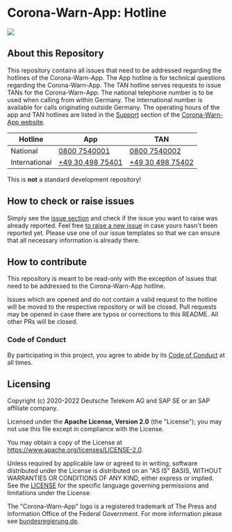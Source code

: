 # Corona-Warn-App: Hotline

<a href="https://github.com/corona-warn-app/cwa-hotline/issues" title="Open Issues"><img src="https://img.shields.io/github/issues/corona-warn-app/cwa-hotline"></a>

## About this Repository
This repository contains all issues that need to be addressed regarding the hotlines of the Corona-Warn-App. The App hotline is for technical questions regarding the Corona-Warn-App. The TAN hotline serves requests to issue TANs for the Corona-Warn-App. The national telephone number is to be used when calling from within Germany. The international number is available for calls originating outside Germany. The operating hours of the app and TAN hotlines are listed in the [Support](https://www.coronawarn.app/en/faq/#support) section of the [Corona-Warn-App website](https://www.coronawarn.app/).

Hotline | App | TAN
--- | --- | ---
National | [0800 7540001](tel:08007540001) | [0800 7540002](tel:08007540002)
International | [+49 30 498 75401](tel:+493049875401) | [+49 30 498 75402](tel:+493049875402)

This is **not** a standard development repository!

## How to check or raise issues
Simply see the [issue section](https://github.com/corona-warn-app/cwa-hotline/issues) and check if the issue you want to raise was already reported. Feel free [to raise a new issue](https://github.com/corona-warn-app/cwa-hotline/issues/new/choose) in case yours hasn't been reported yet. Please use one of our issue templates so that we can ensure that all necessary information is already there.

## How to contribute  

This repository is meant to be read-only with the exception of issues that need to be addressed to the Corona-Warn-App hotline. 

Issues which are opened and do not contain a valid request to the hotline will be moved to the respective repository or will be closed. Pull requests may be opened in case there are typos or corrections to this README. All other PRs will be closed.

### Code of Conduct 

 By participating in this project, you agree to abide by its [Code of Conduct](./CODE_OF_CONDUCT.md) at all times.

## Licensing

Copyright (c) 2020-2022 Deutsche Telekom AG and SAP SE or an SAP affiliate company.

Licensed under the **Apache License, Version 2.0** (the "License"); you may not use this file except in compliance with the License.

You may obtain a copy of the License at https://www.apache.org/licenses/LICENSE-2.0.

Unless required by applicable law or agreed to in writing, software distributed under the License is distributed on an "AS IS" BASIS, WITHOUT WARRANTIES OR CONDITIONS OF ANY KIND, either express or implied. See the [LICENSE](./LICENSE) for the specific language governing permissions and limitations under the License.

The "Corona-Warn-App" logo is a registered trademark of The Press and Information Office of the Federal Government. For more information please see [bundesregierung.de](https://www.bundesregierung.de/breg-en/federal-government/federal-press-office).
